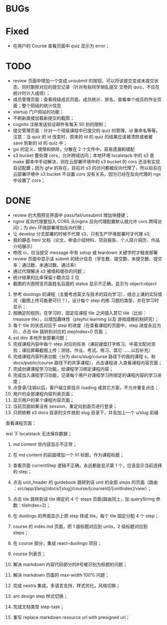 # BUGs

# Fixed

-   在用户的 Course 查看页面中 quiz 显示为 error；

# TODO

-   review 页面中增加一个变成 unsubmit 的按钮，可以将该提交变成未提交状态，同时删除对应的提交记录（针对有些同学胡乱提交
    交卷的 quiz，不应在统计时计入成绩）；
-   成员管理页面：查看班级成员页面，成员统计、排名、查看单个成员的作业页面；整个班级的统计信息
-   startup 门户网站的功能；
-   不刷新直接加载新提交的截图；
-   cognito 注册发送验证邮件有每天 50 封的限制；
-   提交管理页面：针对一个班级课程中已提交的 quiz 的管理，id 重命名等等。注意：当 quiz 的 id 改变时，原来的 id 的 quiz
    的结果应该被清除或者被 save 到新的 id 的 quiz 中；
-   gsi 的定义、使用和排除，分散在 2 个文件中，容易遗漏和错配
-   s3 bucket 要处理 cors，允许跨域访问；本地环境 localstack 中的 s3 是 make 脚本中手动解决，则在云部署环境中的 s3
    bucket 的 cors 还没有实现自动配置；因为 gfw 的存在，目前对 s3 的访问都被反向代理了，所以目前在云部署环境中 s3 bucket
    不设置 cors 没有关系，因为已经在反向代理的 ngx 中设置了 cors；

# DONE

-   review 的大图预览界面中 pass/fail/unsubmit 增加快捷键；
-   nginx 反向代理要加入 CORS 头(nginx 反向代理配置默认就允许 cors 跨域访问)；为 dev 环境部署增加反向代理；
-   让 develop 分支部署的时候不代理 s3，只有生产环境部署时才代理 s3;
-   我的静态 html 文档（论文、申请介绍材料、项目报告、个人简介简历、作品介绍展示）
-   修改 ci，仅当提交 message 中有 setup 或 teardown 关键字时才触发部署
-   review 页面中显示该 submit 的统计信息（学生数、提交数、未提交数、提交率；通过数、未通过数、通过率）
-   通过代理解决 s3 被墙和缓存的问题；
-   统计结果的比率保留小数点后 2 位
-   截图的大图预览页面姓名后面的 status 显示不正确，显示为 object:object

1. 参考 duolingo 的课程（主要考虑英文与技术的双向学习），结合上课的实际情况（截图上传可能更可行？），设计每个 step 的练
   习题的类型，并在学习时显示；
2. 按确定的规则，在学习时，固定往课程 tile 之间插入其它 tile（比如：treasure tile），以增加趣味性（playful learning 以及
   游戏成瘾机制研究）；
3. 每个 tile 的状态对应于 step 的进度（在查看课程的页面中，step 进度永远为 0），点击 tile 跳转到对应的 stepIndex=0 页面
   ；
4. sst dev 本地开发部署问题；
5. 完成课程内容中每个 step 对应的任务（课前键盘打字练习、中英文配对测验；课后屏幕截图上传；测验、作业、考试、练习、其它
   ……以后补充）
6. 完成课程内容列表功能（分为 docs/slug/course 路径下的我的课程 s，和 docs/public/course 路径下的共享课程），点击课程进
   入查看课程内容页面；
7. 完成创建课程学习功能，给课程学习绑定课程内容；
8. 完成加入课程学习功能，记录每个用户对课程学习所绑定的课程内容的学习进度；
9. 点登录/注销以后，客户端立即显示 loading 或其它方案，不允许重复点击；
10. 用户的全部课程内容列表页面；
11. 显示用户的某个课程内容页面；
12. 当前页面如果没有 session，重定向到首页进行登录；
13. 只把依赖 s3 docs 目录的文件放到 slug 目录下，并且加上一个 u/slug 前缀

查看课程页面：

wsl 下 localstack 无法保存数据；

1. md content 空内容显示不正常；
1. 在 md content 的前面增加一个 h1 标题，作为课程标题；
1. 查看页面 currentStep 逻辑不正确，永远都是显示第 1 个，应该显示当前选择的 step；
1. 点击 unit_header 的 guidebook 跳转到该 unit 的全部 steps 的页面（路由
   ：src/app/[lang]/docs/[slug]/course/[courseId]/[unitIndex]/view）；
1. 点击 tile 跳转到该 tile 绑定的 4 个 steps 页面(路由同上，加 queryString 参数：tileIndex=2)；
1. 在 duolingo 的界面显示上把 step 转成 tile，每个 tile 固定分配 4 个 step；
1. course 的 index.md 页面，把 1 级标题对应到 units，2 级标题对应到 steps；

1. 在 course 部分，集成 react-duolingo 项目；
1. course 列表页；
1. 解决 markdown 内容代码部分的#号被识别为标题的问题；
1. 解决 markdown 页面的 max-width 100% 问题；
1. 完成 nextra 集成，多语言支持，样式优化，风格切换；
1. ant design step 样式切换；
1. 完成文档类型 step-task；
1. 重写 replace markdown resource url with presigned url；
